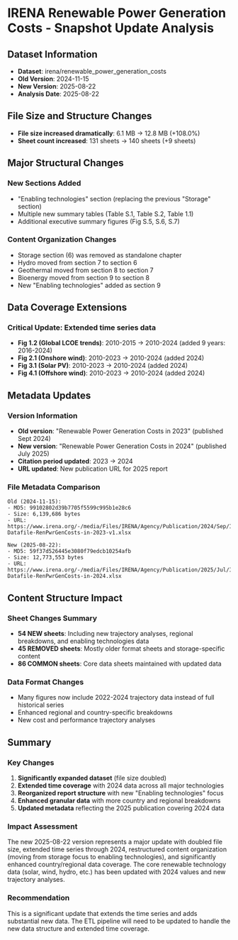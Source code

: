 # IRENA Renewable Power Generation Costs - Snapshot Update Analysis

## Dataset Information
- **Dataset**: irena/renewable_power_generation_costs
- **Old Version**: 2024-11-15
- **New Version**: 2025-08-22
- **Analysis Date**: 2025-08-22

## File Size and Structure Changes

- **File size increased dramatically**: 6.1 MB → 12.8 MB (+108.0%)
- **Sheet count increased**: 131 sheets → 140 sheets (+9 sheets)

## Major Structural Changes

### New Sections Added
- "Enabling technologies" section (replacing the previous "Storage" section)
- Multiple new summary tables (Table S.1, Table S.2, Table 1.1)
- Additional executive summary figures (Fig S.5, S.6, S.7)

### Content Organization Changes
- Storage section (6) was removed as standalone chapter
- Hydro moved from section 7 to section 6
- Geothermal moved from section 8 to section 7  
- Bioenergy moved from section 9 to section 8
- New "Enabling technologies" added as section 9

## Data Coverage Extensions

### Critical Update: Extended time series data
- **Fig 1.2 (Global LCOE trends)**: 2010-2015 → 2010-2024 (added 9 years: 2016-2024)
- **Fig 2.1 (Onshore wind)**: 2010-2023 → 2010-2024 (added 2024)
- **Fig 3.1 (Solar PV)**: 2010-2023 → 2010-2024 (added 2024)  
- **Fig 4.1 (Offshore wind)**: 2010-2023 → 2010-2024 (added 2024)

## Metadata Updates

### Version Information
- **Old version**: "Renewable Power Generation Costs in 2023" (published Sept 2024)
- **New version**: "Renewable Power Generation Costs in 2024" (published July 2025)
- **Citation period updated**: 2023 → 2024
- **URL updated**: New publication URL for 2025 report

### File Metadata Comparison
```
Old (2024-11-15):
- MD5: 99102802d39b7705f5599c995b1e28c6
- Size: 6,139,686 bytes
- URL: https://www.irena.org/-/media/Files/IRENA/Agency/Publication/2024/Sep/IRENA-Datafile-RenPwrGenCosts-in-2023-v1.xlsx

New (2025-08-22):
- MD5: 59f37d526445e3080f79edcb10254afb
- Size: 12,773,553 bytes  
- URL: https://www.irena.org/-/media/Files/IRENA/Agency/Publication/2025/Jul/IRENA-Datafile-RenPwrGenCosts-in-2024.xlsx
```

## Content Structure Impact

### Sheet Changes Summary
- **54 NEW sheets**: Including new trajectory analyses, regional breakdowns, and enabling technologies data
- **45 REMOVED sheets**: Mostly older format sheets and storage-specific content
- **86 COMMON sheets**: Core data sheets maintained with updated data

### Data Format Changes
- Many figures now include 2022-2024 trajectory data instead of full historical series
- Enhanced regional and country-specific breakdowns
- New cost and performance trajectory analyses

## Summary

### Key Changes
1. **Significantly expanded dataset** (file size doubled)
2. **Extended time coverage** with 2024 data across all major technologies
3. **Reorganized report structure** with new "Enabling technologies" focus
4. **Enhanced granular data** with more country and regional breakdowns
5. **Updated metadata** reflecting the 2025 publication covering 2024 data

### Impact Assessment
The new 2025-08-22 version represents a major update with doubled file size, extended time series through 2024, restructured content organization (moving from storage focus to enabling technologies), and significantly enhanced country/regional data coverage. The core renewable technology data (solar, wind, hydro, etc.) has been updated with 2024 values and new trajectory analyses.

### Recommendation
This is a significant update that extends the time series and adds substantial new data. The ETL pipeline will need to be updated to handle the new data structure and extended time coverage.